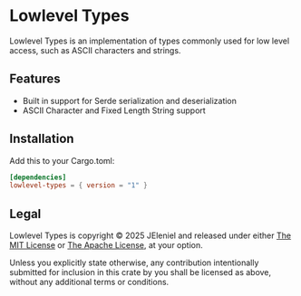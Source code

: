 # Lowlevel Types

Lowlevel Types is an implementation of types commonly used for low level access, such as ASCII characters and strings.

## Features

- Built in support for Serde serialization and deserialization
- ASCII Character and Fixed Length String support

## Installation

Add this to your Cargo.toml:

```toml
[dependencies]
lowlevel-types = { version = "1" }
```

## Legal

Lowlevel Types is copyright &copy; 2025 JEleniel and released under either [The MIT License](LICENSE-MIT.md) or [The Apache License](LICENSE-Apache.md), at your option.

Unless you explicitly state otherwise, any contribution intentionally submitted for inclusion in this crate by you shall be licensed as above, without any additional terms or conditions.
